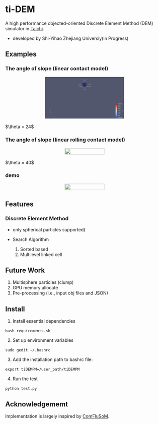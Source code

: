 # ti-DEM
A high performance objected-oriented Discrete Element Method (DEM) simulator in [Taichi](https://github.com/taichi-dev/taichi). 
- developed by Shi-Yihao Zhejiang Universiy(In Progress) 

## Examples
### The angle of slope (linear contact model)
<p align="center">
  <img src="https://github.com/Yihao-Shi/TaichiDEM/blob/version-updated/result3_1.gif" width="50%" height="50%" />
</p>
$\theta = 24$

### The angle of slope (linear rolling contact model)
<p align="center">
  <img src="https://github.com/Yihao-Shi/TaichiDEM/blob/version-updated/result4_1.gif" width="50%" height="50%" />
</p>
$\theta = 40$

### demo
<p align="center">
  <img src="https://github.com/Yihao-Shi/TaichiDEM/blob/version-updated/result.gif" width="50%" height="50%" />

## Features
### Discrete Element Method 
  - only spherical particles supported)

  - Search Algorithm
    1. Sorted based
    2. Multilevel linked cell

## Future Work
  1. Multisphere particles (clump) 
  2. GPU memory allocate
  4. Pre-processing (i.e., input obj files and JSON)

## Install
1. Install essential dependencies
```
bash requirements.sh
```
2. Set up environment variables
```
sudo gedit ~/.bashrc
```
3. Add the installation path to bashrc file:
```
export tiDEMPM=/user_path/tiDEMPM
```
4. Run the test
```
python test.py
```

## Acknowledgememt
Implementation is largely inspired by [ComFluSoM](https://github.com/peizhang-cn/ComFluSoM).

